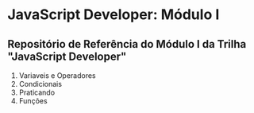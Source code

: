 <h1>JavaScript Developer: Módulo I</h1>
<h2>Repositório de Referência do Módulo I da Trilha "JavaScript Developer"</h2>

<ol>
    <li>Variaveis e Operadores</li>
    <li>Condicionais</li>
    <li>Praticando</li>
    <li>Funções</li>
</ol>
